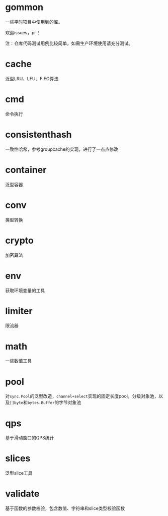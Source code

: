 # gommon
一些平时项目中使用到的库。

欢迎issues，pr！

注：仓库代码测试用例比较简单，如需生产环境使用请充分测试。

# cache
泛型LRU、LFU、FIFO算法

# cmd
命令执行

# consistenthash
一致性哈希，参考groupcache的实现，进行了一点点修改

# container
泛型容器

# conv 
类型转换

# crypto
加密算法

# env
获取环境变量的工具

# limiter
限流器

# math
一些数值工具

# pool 
对`sync.Pool`的泛型改造，`channel+select`实现的固定长度pool，分级对象池，以及`[]byte`和`bytes.Buffer`的字节对象池

# qps
基于滑动窗口的QPS统计

# slices
泛型slice工具

# validate
基于函数的参数校验，包含数值、字符串和slice类型校验函数





